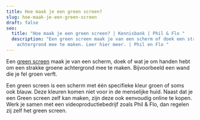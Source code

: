 ```yaml
---
title: Hoe maak je een green screen?
slug: hoe-maak-je-een-green-screen
draft: false
seo:
  title: "Hoe maak je een green screen? | Kennisbank | Phil & Flo "
  description: "Een green screen maak je van een scherm of doek een strakke groene
    achtergrond mee te maken. Leer hier meer. | Phil en Flo "
---
```

Een [green screen](https://www.philenflo.nl/kennisbank/hoe-werkt-een-green-screen/) maak je van een scherm, doek of wat je om handen hebt om een strakke groene achtergrond mee te maken. Bijvoorbeeld een wand die je fel groen verft.

Een green screen is een scherm met één specifieke kleur groen of soms ook blauw. Deze kleuren komen niet voor in de menselijke huid. Naast dat je een Green screen zelf kan maken, zijn deze ook eenvoudig online te kopen. Werk je samen met een videoproductiebedrijf zoals Phil & Flo, dan regelen zij zelf het green screen.